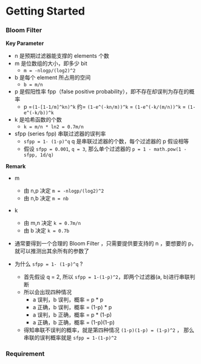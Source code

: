 # Getting Started

### Bloom Filter

**Key Parameter**
- n 是预期过滤器能支撑的 elements 个数
- m 是位数组的大小，即多少 bit
    - `m = -nlogp/(log2)^2` 
- b 是每个 element 所占用的空间
    - `b = m/n`
- p 是假阳性率 fpp（false positive probability），即不存在却误判为存在的概率
    - p =`(1-[1-1/m]^kn)^k` 约= `(1-e^(-kn/m))^k`  = `(1-e^(-k/(m/n))^k` = `(1-e^(-k/b))^k`
- k 是哈希函数的个数
    - `k = m/n * ln2 = 0.7m/n`
- sfpp (series fpp) 串联过滤器的误判率
    - `sfpp = 1- (1-p)^q` q 是串联过滤器的个数，每个过滤器的 p 假设相等
    - 假设 `sfpp = 0.001`, `q = 3`, 那么单个过滤器的 `p = 1 - math.pow(1 - sfpp, 1d/q)`      
    
**Remark** 
- m 
    - 由 n,p 决定 `m = -nlogp/(log2)^2`
    - 由 n,b 决定 `m = nb`
- k 
    - 由 m,n 决定 `k = 0.7m/n`
    - 由 b 决定   `k = 0.7b`   

- 通常要得到一个合理的 Bloom Filter ，只需要提供要支持的 n ，要想要的 p，就可以推测出其余所有的参数了
- 为什么 `sfpp = 1- (1-p)^q` ?
    - 首先假设 q = 2, 所以 `sfpp = 1-(1-p)^2`，即两个过滤器(a, b)进行串联判断
    - 所以会出现四种情况
        - a 误判，b 误判，概率 = p * p
        - a 正确，b 误判，概率 = (1-p) * p
        - a 误判，b 正确，概率 = p * (1-p)
        - a 正确，b 正确，概率 = (1-p)(1-p)
    - 得知串联不误判的概率，就是第四种情况 `(1-p)(1-p) = (1-p)^2` ， 那么串联的误判概率就是 `sfpp = 1-(1-p)^2`
         

### Requirement







